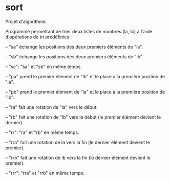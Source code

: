 # sort

Projet d'algorithme.

Programme permettant de trier deux listes de nombres (la, lb) à l'aide d'opérations de tri prédéfinies :

– "sa" échange les positions des deux premiers éléments de "la".

– "sb" échange les positions des deux premiers éléments de "lb".

– "sc": "sa" et "sb" en même temps.

– "pa" prend le premier élément de "lb" et le place à la première position de "la".

– "pb" prend le premier élément de "la" et le place à la première position de "lb".

– "ra" fait une rotation de "la" vers le début.

– "rb" fait une rotation de "lb" vers le début (le premier élément devient le dernier).

– "rr": "ra" et "rb" en même temps.

– "rra" fait une rotation de la vers la fin (le dernier élément devient le premier).

– "rrb" fait une rotation de lb vers la fin (le dernier élément devient le premier).

– "rrr": "rra" et "rrb" en même temps.
